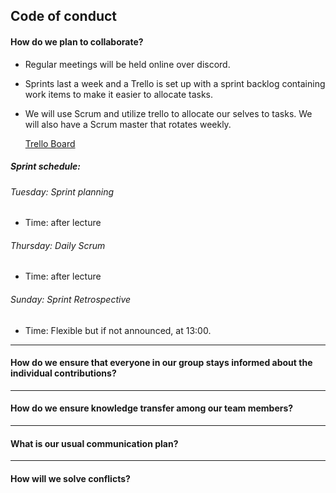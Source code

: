 ## Code of conduct

#### How do we plan to collaborate?
* Regular meetings will be held online over discord.

* Sprints last a week and a Trello is set up with a sprint backlog containing work items to make it easier to allocate tasks.

* We will use Scrum and utilize trello to allocate our selves to tasks. We will also have a Scrum master that rotates weekly.

    [Trello Board](https://trello.com/b/IhibG1ul)
##### Sprint schedule: 

###### Tuesday: Sprint planning
* Time: after lecture

###### Thursday: Daily Scrum
* Time: after lecture

###### Sunday: Sprint Retrospective
* Time: Flexible but if not announced, at 13:00.


______

#### How do we ensure that everyone in our group stays informed about the individual contributions?
______

#### How do we ensure knowledge transfer among our team members?
______

#### What is our usual communication plan?
______

#### How will we solve conflicts? 

